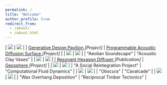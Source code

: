```yaml
---
permalink: /
title: "Welcome"
author_profile: true
redirect_from: 
  - /about/
  - /about.html
---
```


| <img src='./images/GDP.png'> | <img src='./images/CLT.png'>  |
| <a href="https://johnnie-nguyen.github.io/design/portfolio/portfolio-1/"> Generative Design Pavilion </a> *[Project]* | <a href="https://johnnie-nguyen.github.io/design/portfolio/portfolio-2/"> Programmable Acoustic Diffusion Surface </a> *[Project]* |
| <img src='./images/RFS2.png'> | <img src='./images/ACV3.png'>  |
| "Aeolian Soundscape" | "Acoustic Clay Vases" |
| <img src='./images/HEXB.png'> | <img src='./images/GLOBE2.png'>  |
| <a href="https://johnnie-nguyen.github.io/design/publications/2015-10-01-paper-title-number-7/"> Resonant Hexagon Diffuser </a> *[Publication]* | <a href="https://johnnie-nguyen.github.io/design/portfolio/portfolio-2/"> Geosphere </a> *[Project]*  |
| <img src='./images/SHELTER.png'> | <img src='./images/CFD.png'> |
| "A Social Reintegration Project" | "Computational Fluid Dynamics" |
| <img src='./images/OBS.png'> | <img src='./images/WST.png'>  |
| "Obscura" | "Cavalcade" |
| <img src='./images/WAX.png'> | <img src='./images/SAUGA.png'> |
| "Wax Overhang Deposition" | "Reciprocal Timber Tectonics" |

